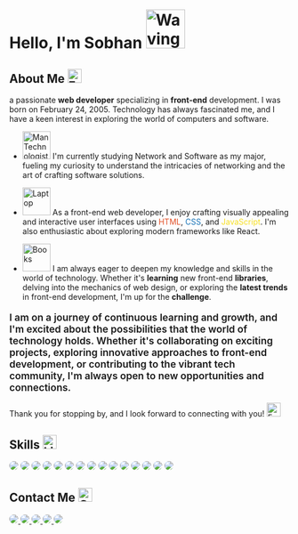 # Hello, I'm Sobhan <img src="https://raw.githubusercontent.com/Tarikul-Islam-Anik/Animated-Fluent-Emojis/master/Emojis/Hand%20gestures/Waving%20Hand%20Light%20Skin%20Tone.png" alt="Waving Hand Light Skin Tone" width="70" height="70" />

## About Me <img src="https://raw.githubusercontent.com/Tarikul-Islam-Anik/Animated-Fluent-Emojis/master/Emojis/Smilies/Face%20with%20Monocle.png" alt="Face with Monocle" width="25" height="25" />

a passionate **web developer** specializing in **front-end** development. I was born on February 24, 2005. Technology has always fascinated me, and I have a keen interest in exploring the world of computers and software.

-   <img src="https://raw.githubusercontent.com/Tarikul-Islam-Anik/Animated-Fluent-Emojis/master/Emojis/People%20with%20professions/Man%20Technologist%20Light%20Skin%20Tone.png" alt="Man Technologist Light Skin Tone" width="50" height="50" /> I'm currently studying Network and Software as my major, fueling my curiosity to understand the intricacies of networking and the art of crafting software solutions.

-   <img src="https://raw.githubusercontent.com/Tarikul-Islam-Anik/Animated-Fluent-Emojis/master/Emojis/Objects/Laptop.png" alt="Laptop" width="50" height="50" /> As a front-end web developer, I enjoy crafting visually appealing and interactive user interfaces using <span style="color : #E34F26">HTML</span>, <span style="color : #1572B6">CSS</span>, and <span style="color : #F7DF1E">JavaScript</span>. I'm also enthusiastic about exploring modern frameworks like React.

-   <img src="https://raw.githubusercontent.com/Tarikul-Islam-Anik/Animated-Fluent-Emojis/master/Emojis/Objects/Books.png" alt="Books" width="50" height="50" /> I am always eager to deepen my knowledge and skills in the world of technology. Whether it's **learning** new front-end **libraries**, delving into the mechanics of web design, or exploring the **latest trends** in front-end development, I'm up for the **challenge**.

<p style="font-size : 1.1rem; font-weight : 600 ;">I am on a journey of continuous learning and growth, and I'm excited about the possibilities that the world of technology holds. Whether it's collaborating on exciting projects, exploring innovative approaches to front-end development, or contributing to the vibrant tech community, I'm always open to new opportunities and connections.</p>

Thank you for stopping by, and I look forward to connecting with you! <img src="https://raw.githubusercontent.com/Tarikul-Islam-Anik/Animated-Fluent-Emojis/master/Emojis/Smilies/Face%20Blowing%20a%20Kiss.png" alt="Face Blowing a Kiss" width="25" height="25" />

## Skills <img src="https://raw.githubusercontent.com/Tarikul-Islam-Anik/Animated-Fluent-Emojis/master/Emojis/Objects/Light%20Bulb.png" alt="Light Bulb" width="25" height="25" />

<img style="border-radius:.5rem;" src="https://img.shields.io/badge/HTML5-E34F26?style=for-the-badge&logo=html5&logoColor=white">
<img style="border-radius:.5rem;" src="https://img.shields.io/badge/CSS3-1572B6?style=for-the-badge&logo=css3&logoColor=white">
<img style="border-radius:.5rem;" src="https://img.shields.io/badge/Sass-CC6699?style=for-the-badge&logo=sass&logoColor=white">
<img style="border-radius:.5rem;" src="https://img.shields.io/badge/Bootstrap-563D7C?style=for-the-badge&logo=bootstrap&logoColor=white">
<img style="border-radius:.5rem;" src="https://img.shields.io/badge/JavaScript-323330?style=for-the-badge&logo=javascript&logoColor=F7DF1E">
<img style="border-radius:.5rem;" src="https://img.shields.io/badge/TypeScript-007ACC?style=for-the-badge&logo=typescript&logoColor=white">
<img style="border-radius:.5rem;" src="https://img.shields.io/badge/React-20232A?style=for-the-badge&logo=react&logoColor=61DAFB">
<img style="border-radius:.5rem;" src="https://img.shields.io/badge/Lodash-3492FF?style=for-the-badge&logo=lodash&logoColor=white"">
<img style="border-radius:.5rem;" src="https://img.shields.io/badge/Material%20UI-007FFF?style=for-the-badge&logo=mui&logoColor=white">
<img style="border-radius:.5rem;" src="https://img.shields.io/badge/Ant%20Design-1890FF?style=for-the-badge&logo=antdesign&logoColor=white">
<img style="border-radius:.5rem;" src="https://img.shields.io/badge/npm-CB3837?style=for-the-badge&logo=npm&logoColor=white">
<img style="border-radius:.5rem;" src="https://img.shields.io/badge/Postman-FF6C37?style=for-the-badge&logo=Postman&logoColor=white">
<img style="border-radius:.5rem;" src="https://img.shields.io/badge/Tailwind_CSS-38B2AC?style=for-the-badge&logo=tailwind-css&logoColor=white">
<img style="border-radius:.5rem;" src="https://img.shields.io/badge/Vite-B73BFE?style=for-the-badge&logo=vite&logoColor=FFD62E">
<img style="border-radius:.5rem;" src="https://img.shields.io/badge/Figma-F24E1E?style=for-the-badge&logo=figma&logoColor=white">

## Contact Me <img src="https://raw.githubusercontent.com/Tarikul-Islam-Anik/Animated-Fluent-Emojis/master/Emojis/Hand%20gestures/Call%20Me%20Hand%20Medium-Light%20Skin%20Tone.png" alt="Call Me Hand Medium-Light Skin Tone" width="25" height="25" />

<div>
    <a href="mailto:sobhan.yaghobi.work@gmail.com">
        <img style="border-radius:.5rem;" src="https://img.shields.io/badge/Gmail-D14836?style=for-the-badge&logo=gmail&logoColor=white">
    </a>
    <a href="https://www.instagram.com/sobhan__ya">
        <img style="border-radius:.5rem;" src="https://img.shields.io/badge/Instagram-E4405F?style=for-the-badge&logo=instagram&logoColor=white">
    </a>
    <a href="https://www.linkedin.com/in/sobhan-yaghobi-709209244">
        <img style="border-radius:.5rem;" src="https://img.shields.io/badge/LinkedIn-0077B5?style=for-the-badge&logo=linkedin&logoColor=white">
    </a>
    <a href="https://t.me/sobhan_yaghobii">
        <img style="border-radius:.5rem;" src="https://img.shields.io/badge/Telegram-2CA5E0?style=for-the-badge&logo=telegram&logoColor=white">
    </a>
    <a href="https://github.com/sobhan-yaghobi">
        <img style="border-radius:.5rem;" src="https://img.shields.io/badge/GitHub-100000?style=for-the-badge&logo=github&logoColor=white">
    </a>
</div>
